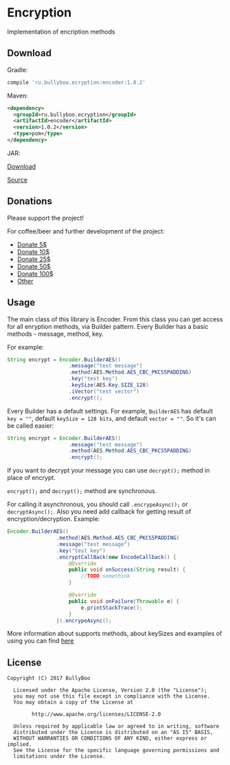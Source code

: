 # Encryption
Implementation of encription methods

## Download

Gradle:
```groovy
compile 'ru.bullyboo.ecryption:encoder:1.0.2'
```
Maven:
```xml
<dependency> 
  <groupId>ru.bullyboo.ecryption</groupId> 
  <artifactId>encoder</artifactId> 
  <version>1.0.2</version> 
  <type>pom</type> 
</dependency>
```
JAR:

[Download](https://github.com/BullyBoo/Encryption/releases/download/1.0.2/encoder-1.0.2.jar)

[Source](https://github.com/BullyBoo/Encryption/releases/download/1.0.2/encoder-1.0.2-sources.jar)

## Donations

Please support the project! 

For coffee/beer and further development of the project:

* [Donate 5$](https://www.paypal.me/bullyboo/5usd)
* [Donate 10$](https://www.paypal.me/bullyboo/10usd)
* [Donate 25$](https://www.paypal.me/bullyboo/25usd)
* [Donate 50$](https://www.paypal.me/bullyboo/50usd)
* [Donate 100$](https://www.paypal.me/bullyboo/100usd)
* [Other](https://www.paypal.me/bullyboo)

## Usage

The main class of this library is Encoder.
From this class you can get access for all enryption methods, via Builder pattern.
Every Builder has a basic methods - message, method, key.

For example:
``` java
String encrypt = Encoder.BuilderAES()
                    .message("test message")
                    .method(AES.Method.AES_CBC_PKCS5PADDING)
                    .key("test key")
                    .keySize(AES.Key.SIZE_128)
                    .iVector("test vector")
                    .encrypt();
```

Every Builder has a default settings. For example, `BuilderAES` has default `key = ""`, default `keySize = 128 bits`, and default `vector = ""`.
So it's can be called easier:
``` java
String encrypt = Encoder.BuilderAES()
                    .message("test message")
                    .method(AES.Method.AES_CBC_PKCS5PADDING)
                    .encrypt();
```

If you want to decrypt your message you can use `decrypt();` method in place of encrypt.

`encrypt();` and `decrypt();` method are synchronous.

For calling it asynchronous, you should call `.encrypeAsync();` or `decryptAsync();`.
Also you need add callback for getting result of encryption/decryption.
Example:
``` java
Encoder.BuilderAES()
                .method(AES.Method.AES_CBC_PKCS5PADDING)
                .message("test message")
                .key("test key")
                .encryptCallBack(new EncodeCallback() {
                    @Override
                    public void onSuccess(String result) {
                        //TODO somethink
                    }

                    @Override
                    public void onFailure(Throwable e) {
                        e.printStackTrace();
                    }
                }).encrypeAsync();
```

More information about supports methods, about keySizes and examples of using you can find [here](https://github.com/BullyBoo/Encryption/blob/master/Documentation.md)

## License
```
Copyright (C) 2017 BullyBoo

  Licensed under the Apache License, Version 2.0 (the "License");
  you may not use this file except in compliance with the License.
  You may obtain a copy of the License at

        http://www.apache.org/licenses/LICENSE-2.0

  Unless required by applicable law or agreed to in writing, software
  distributed under the License is distributed on an "AS IS" BASIS,
  WITHOUT WARRANTIES OR CONDITIONS OF ANY KIND, either express or implied.
  See the License for the specific language governing permissions and
  limitations under the License.
  ```
